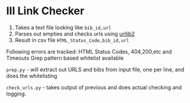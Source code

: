 
# III Link Checker

1. Takes a text file looking like `bib_id,url`
2.  Parses out empties and checks urls using [urllib2](https://docs.python.org/2/library/urllib2.html) 
3. Result in csv file `HTML_Status_Code,bib_id,url`

Following errors are tracked: HTML Status Codes, 404,200,etc and Timeouts
Grep pattern based whitelist available

`prep.py` - will extract out URLS and bibs from input file, one per line, and does the whitelisting

`check_urls.py` - takes output of previous and does actual checking and logging.

